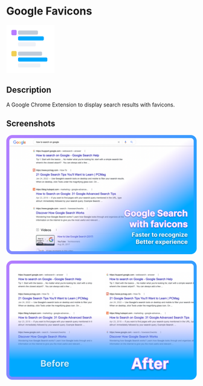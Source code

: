 # Google Favicons

![Google Favicons - Icon](/assets/icons/128.png)

## Description

A Google Chrome Extension to display search results with favicons.

## Screenshots

![Google Favicons - Promo Image 1](/assets/images/apinix-google-favicons-promo-01.png)

![Google Favicons - Promo Image 2](/assets/images/apinix-google-favicons-promo-02.png)
